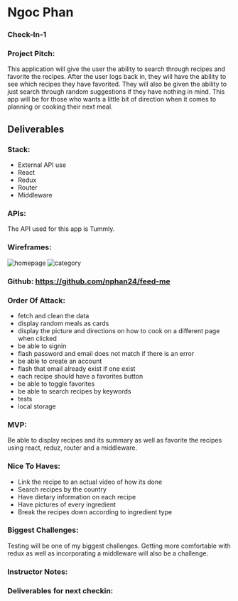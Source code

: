 # Ngoc Phan
### Check-In-1

### Project Pitch:
This application will give the user the ability to search through recipes and favorite the recipes. After the user logs back in, they will have the ability to see which recipes they have favorited. They will also be given the ability to just search through random suggestions if they have nothing in mind. This app will be for those who wants a little bit of direction when it comes to planning or cooking their next meal. 

## Deliverables
### Stack:
- External API use
- React
- Redux
- Router
- Middleware

### APIs:
The API used for this app is Tummly.

### Wireframes: 
![homepage](https://scontent-ort2-1.xx.fbcdn.net/v/t1.0-9/29684058_10216503515443874_6908089419668914176_o.jpg?_nc_cat=0&oh=125047d412ca904eec2bc2c4043c559b&oe=5B66D7CB)
![category](https://scontent-ort2-1.xx.fbcdn.net/v/t1.0-9/29792682_10216503518843959_1981556601655394304_o.jpg?_nc_cat=0&oh=5bb625c001819711d7e594bf3847d4f7&oe=5B6F79BC)

### Github: https://github.com/nphan24/feed-me

### Order Of Attack:
- fetch and clean the data
- display random meals as cards
- display the picture and directions on how to cook on a different page when clicked
- be able to signin
- flash password and email does not match if there is an error
- be able to create an account
- flash that email already exist if one exist
- each recipe should have a favorites button
- be able to toggle favorites
- be able to search recipes by keywords
- tests
- local storage

### MVP: 
Be able to display recipes and its summary as well as favorite the recipes using react, reduz, router and a middleware.

### Nice To Haves: 
- Link the recipe to an actual video of how its done
- Search recipes by the country
- Have dietary information on each recipe
- Have pictures of every ingredient
- Break the recipes down according to ingredient type

### Biggest Challenges: 
Testing will be one of my biggest challenges. Getting more comfortable with redux as well as incorporating a middleware will also be a challenge. 

### Instructor Notes:

### Deliverables for next checkin:

